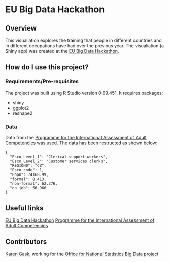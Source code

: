 # EU Big Data Hackathon

## Overview

This visualiation explores the training that people in different countries and in different occupations have had over the previous year. The visualiation (a Shiny app) was created at the [EU Big Data Hackathon](http://ec.europa.eu/eurostat/cros/content/european-big-data-hackathon_en).

## How do I use this project?

### Requirements/Pre-requisites

The project was built using R Studio version 0.99.451. It requires packages:
- shiny
- ggplot2
- reshape2

### Data

Data from the [Programme for the International Assessment of Adult Competencies](http://www.oecd.org/skills/piaac/) was used. The data has been restructed as shown below:

```
{
  "Esco_Level_1": "Clerical support workers",
  "Esco_Level_2": "Customer services clerks",
  "REGION0": "CZ",
  "Esco_code": 1,
  "Popn": 74168.99,
  "formal": 8.413,
  "non-formal": 62.376,
  "on_job": 56.966
}
```

## Useful links

[EU Big Data Hackathon](http://ec.europa.eu/eurostat/cros/content/european-big-data-hackathon_en)
[Programme for the International Assessment of Adult Competencies](http://www.oecd.org/skills/piaac/)

## Contributors

[Karen Gask](https://github.com/gaskyk), working for the [Office for National Statistics Big Data project](https://www.ons.gov.uk/aboutus/whatwedo/programmesandprojects/theonsbigdataproject)